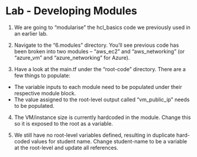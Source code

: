 # Lab - Developing Modules

1. We are going to “modularise” the hcl_basics code we previously used in an earlier lab.

2. Navigate to the “6.modules” directory.  You’ll see previous code has been broken into two modules – “aws_ec2” and “aws_networking” (or “azure_vm” and “azure_networking” for Azure).

3. Have a look at the main.tf under the “root-code” directory. There are a few things to populate:

  * The variable inputs to each module need to be populated under their respective module block.
  * The value assigned to the root-level output called “vm_public_ip” needs to be populated.

4. The VM/instance size is currently hardcoded in the module. Change this so it is exposed to the root as a variable.

5. We still have no root-level variables defined, resulting in duplicate hard-coded values for student name. Change student-name to be a variable at the root-level and update all references.
